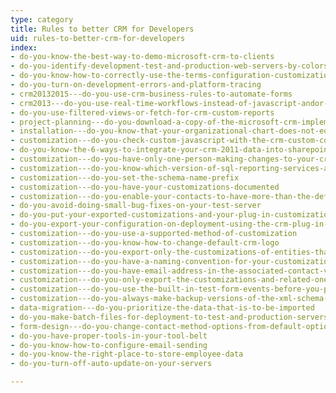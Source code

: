 ```yaml
---
type: category
title: Rules to better CRM for Developers
uid: rules-to-better-crm-for-developers
index:
- do-you-know-the-best-way-to-demo-microsoft-crm-to-clients
- do-you-identify-development-test-and-production-web-servers-by-colors
- do-you-know-how-to-correctly-use-the-terms-configuration-customization-and-extending-in-the-crm-context
- do-you-turn-on-development-errors-and-platform-tracing
- crm20132015---do-you-use-crm-business-rules-to-automate-forms
- crm2013---do-you-use-real-time-workflows-instead-of-javascript-andor-plugin-code
- do-you-use-filtered-views-or-fetch-for-crm-custom-reports
- project-planning---do-you-download-a-copy-of-the-microsoft-crm-implementation-guide
- installation---do-you-know-that-your-organizational-chart-does-not-equal-your-crm-business-units
- customization---do-you-check-custom-javascript-with-the-crm-custom-code-validation-tool
- do-you-know-the-6-ways-to-integrate-your-crm-2011-data-into-sharepoint-2010
- customization---do-you-have-only-one-person-making-changes-to-your-crm-customization
- customization---do-you-know-which-version-of-sql-reporting-services-and-visual-studio-you-are-using
- customization---do-you-set-the-schema-name-prefix
- customization---do-you-have-your-customizations-documented
- customization---do-you-enable-your-contacts-to-have-more-than-the-default-3-email-addresses-and-phone-numbers
- do-you-avoid-doing-small-bug-fixes-on-your-test-server
- do-you-put-your-exported-customizations-and-your-plug-in-customization-under-source-control-during-deployment
- do-you-export-your-configuration-on-deployment-using-the-crm-plug-in-registration-tool
- customization---do-you-use-a-supported-method-of-customization
- customization---do-you-know-how-to-change-default-crm-logo
- customization---do-you-export-only-the-customizations-of-entities-that-you-did-customize
- customization---do-you-have-a-naming-convention-for-your-customization-back-up-crm-4-only
- customization---do-you-have-email-address-in-the-associated-contact-view
- customization---do-you-only-export-the-customizations-and-related-ones-that-you-have-made
- customization---do-you-use-the-built-in-test-form-events-before-you-publish-javascript-changes
- customization---do-you-always-make-backup-versions-of-the-xml-schema-crm-4-only
- data-migration---do-you-prioritize-the-data-that-is-to-be-imported
- do-you-make-batch-files-for-deployment-to-test-and-production-servers-crm-4-only
- form-design---do-you-change-contact-method-options-from-default-option-group-to-checkboxes
- do-you-have-proper-tools-in-your-tool-belt
- do-you-know-how-to-configure-email-sending
- do-you-know-the-right-place-to-store-employee-data
- do-you-turn-off-auto-update-on-your-servers

---
```




